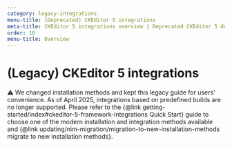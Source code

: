 ```yaml
---
category: legacy-integrations
menu-title: (Deprecated) CKEditor 5 integrations
meta-title: CKEditor 5 integrations overview | Deprecated CKEditor 5 documentation
order: 10
menu-title: Overview
---
```


# (Legacy) CKEditor&nbsp;5 integrations

<info-box warning>
	⚠️ We changed installation methods and kept this legacy guide for users’ convenience. As of April 2025, integrations based on predefined builds are no longer supported. Please refer to the {@link getting-started/index#ckeditor-5-framework-integrations Quick Start} guide to choose one of the modern installation and integration methods available and {@link updating/nim-migration/migration-to-new-installation-methods migrate to new installation methods}.
</info-box>
